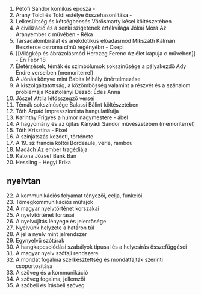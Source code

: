 1. Petőfi Sándor komikus eposza - 
2. Arany Toldi és Toldi estélye összehasonlítása - 
3. Lelkesültség és kétségbeesés Vörösmarty kései költészetében
4.  A civilizáció és a senki szigetének értékvilága Jókai Móra Az Aranyember c művében - Réka
5. Társadalombírálat és anekdotikus előadásmód Mikszáth Kálmán Beszterce ostroma című regényébn - Csepi
6. [[Világkép és ábrázolásmód Herczeg Ferenc Az élet kapuja c művében]] - Én Febr 18
7. Életérzések, témák és szimbólumok sokszínűsége a pályakezdő Ady Endre verseiben (memoriterrel) 
8. A Jónás könyve mint Babits Mihály önértelmezése
9. A kiszolgáltatottság, a közömbösség valamint a részvét és a szánalom problémája Kosztolányi Dezső: Édes Anna 
10. Jószef Attila létösszegző versei 
11. Témák sokszínűsége Balassi Bálint költészetében 
12. Tóth Árpád Impresszionista hangulatlírája 
13. Karinthy Frigyes a humor nagymestere - ábel
14. A hagyomány és az újítás Kányádi Sándor művészetében (memoriterrel)
15. Tóth Krisztina - Pixel
16. A színjátszás kezdeti, története
17. A 19. sz francia költői Bordeaule, verle, rambou
18. Madách Az ember tragédiája
19. Katona József Bánk Bán
20. Hessling - Hegyi Erika

## nyelvtan
22. A kommunikációs folyamat tényezői, célja, funkciói
23. Tömegkommunikációs műfajok
24. A magyar nyelvtörténet korszakai
25. A nyelvtörténet forrásai
26. A nyelvújítás lényege és jelentősége
27. Nyelvünk helyzete a határon túl
28. A jel a nyelv mint jelrendszer
29. Egynyelvű szótárak
30. A hangkapcsolódási szabályok típusai és a helyesírás összefüggései
31. A magyar nyelv szófaji rendszere
32. A mondat fogalma szerkesztettség és mondatfajták szerinti csoportosítása
33. A szöveg és a kommunikáció
34. A szöveg fogalma, jellemzői
35. A szóbeli és írásbeli szöveg
